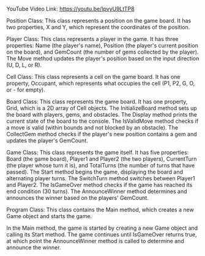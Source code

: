 YouTube Video Link: https://youtu.be/IpvyU9LtTP8

Position Class: This class represents a position on the game board. It has two properties, X and Y, which represent the coordinates of the position.

Player Class: This class represents a player in the game. It has three properties: Name (the player's name), Position (the player's current position on the board), and GemCount (the number of gems collected by the player). The Move method updates the player's position based on the input direction (U, D, L, or R).

Cell Class: This class represents a cell on the game board. It has one property, Occupant, which represents what occupies the cell (P1, P2, G, O, or - for empty).

Board Class: This class represents the game board. It has one property, Grid, which is a 2D array of Cell objects. The InitializeBoard method sets up the board with players, gems, and obstacles. The Display method prints the current state of the board to the console. The IsValidMove method checks if a move is valid (within bounds and not blocked by an obstacle). The CollectGem method checks if the player's new position contains a gem and updates the player's GemCount.

Game Class: This class represents the game itself. It has five properties: Board (the game board), Player1 and Player2 (the two players), CurrentTurn (the player whose turn it is), and TotalTurns (the number of turns that have passed). The Start method begins the game, displaying the board and alternating player turns. The SwitchTurn method switches between Player1 and Player2. The IsGameOver method checks if the game has reached its end condition (30 turns). The AnnounceWinner method determines and announces the winner based on the players' GemCount.

Program Class: This class contains the Main method, which creates a new Game object and starts the game.

In the Main method, the game is started by creating a new Game object and calling its Start method. The game continues until IsGameOver returns true, at which point the AnnounceWinner method is called to determine and announce the winner.
